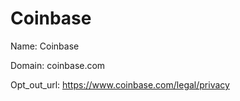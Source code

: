 # Coinbase

Name: Coinbase

Domain: coinbase.com

Opt_out_url: https://www.coinbase.com/legal/privacy
